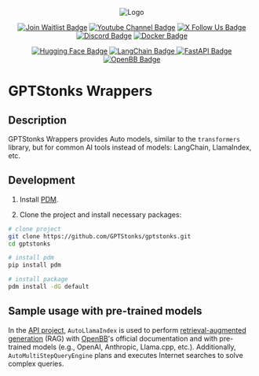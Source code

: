 <p align="center">
  <img src="../../docs/assets/logo-chatbot.png" alt="Logo">
</p>
<p align="center">
  <!-- Waitlist Badge -->
  <a href="https://gptstonks.net/login"><img src="../../docs/assets/waitlist_badge.png" alt="Join Waitlist Badge"></a>
  <!-- YT Badge -->
  <a href="https://www.youtube.com/@GPTStonks"><img src="https://img.shields.io/badge/channel-ff0000?style=for-the-badge&logo=youtube&logoColor=white" alt="Youtube Channel Badge"></a>
  <!-- X Badge -->
  <a href="https://twitter.com/GPTStonks"><img src="https://img.shields.io/badge/follow_us-000000?style=for-the-badge&logo=x&logoColor=white" alt="X Follow Us Badge"></a>
  <!-- Discord Badge -->
  <a href="https://discord.gg/MyDDGuEd"><img src="https://img.shields.io/badge/Discord-5865F2?style=for-the-badge&logo=discord&logoColor=white" alt="Discord Badge"></a>
  <!-- Docker Badge -->
  <a href="https://hub.docker.com/u/gptstonks">
    <img src="https://img.shields.io/badge/Docker-2496ED?style=for-the-badge&logo=docker&logoColor=white" alt="Docker Badge">
  </a>
</p>
<p align="center">
  <!-- Hugging Face Badge -->
  <a href="https://huggingface.co/"><img src="https://img.shields.io/badge/Hugging%20Face-F58025?style=for-the-badge&logo=huggingface&logoColor=white" alt="Hugging Face Badge"></a>
  <!-- LangChain Badge -->
  <a href="https://langchain.com/">
    <img src="https://img.shields.io/badge/LangChain-005A9C?style=for-the-badge&logo=langchain&logoColor=white" alt="LangChain Badge">
  </a>
  <!-- FastAPI Badge -->
  <a href="https://fastapi.tiangolo.com/">
    <img src="https://img.shields.io/badge/FastAPI-009688?style=for-the-badge&logo=fastapi&logoColor=white" alt="FastAPI Badge">
  </a>
  <!-- OpenBB Badge -->
  <a href="https://openbb.co/">
    <img src="https://img.shields.io/badge/OpenBB-FFA500?style=for-the-badge&logo=openbb&logoColor=white" alt="OpenBB Badge">
  </a>
</p>

# GPTStonks Wrappers

## Description

GPTStonks Wrappers provides Auto models, similar to the `transformers` library, but for common AI tools instead of models: LangChain, LlamaIndex, etc.

## Development

  1. Install [PDM](https://pdm.fming.dev/latest/#installation).

  2. Clone the project and install necessary packages:
```bash
# clone project
git clone https://github.com/GPTStonks/gptstonks.git
cd gptstonks

# install pdm
pip install pdm

# install package
pdm install -dG default
```

## Sample usage with pre-trained models

In the [API project](../../projects/gptstonks_api/), `AutoLlamaIndex` is used to perform [retrieval-augmented generation](https://arxiv.org/abs/2005.11401) (RAG) with [OpenBB](https://openbb.co)'s official documentation and with pre-trained models (e.g., OpenAI, Anthropic, Llama.cpp, etc.). Additionally, `AutoMultiStepQueryEngine` plans and executes Internet searches to solve complex queries.

